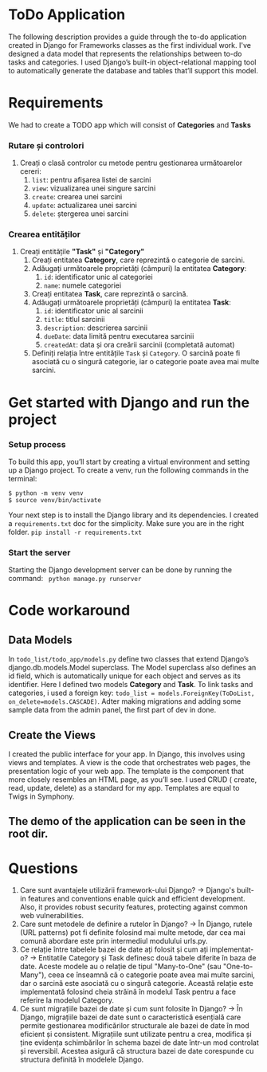 
# ToDo Application
The following description provides a guide through the to-do application created in Django for Frameworks classes as the first individual work.
I've designed a data model that represents the relationships between to-do tasks and categories. I used Django’s built-in object-relational mapping tool to automatically generate the database and tables that’ll support this model.

# Requirements
We had to create a TODO app which will consist of **Categories** and **Tasks**

### Rutare și controlori

1. Creați o clasă controlor cu metode pentru gestionarea următoarelor cereri:
    1. `list`: pentru afișarea listei de sarcini
    2. `view`: vizualizarea unei singure sarcini
    3. `create`: crearea unei sarcini
    4. `update`: actualizarea unei sarcini
    5. `delete`: ștergerea unei sarcini

### Crearea entităților

1. Creați entitățile **"Task"** și **"Category"**
    1. Creați entitatea **Category**, care reprezintă o categorie de sarcini.
    2. Adăugați următoarele proprietăți (câmpuri) la entitatea **Category**:
        1. `id`: identificator unic al categoriei
        2. `name`: numele categoriei
    3. Creați entitatea **Task**, care reprezintă o sarcină.
    4. Adăugați următoarele proprietăți (câmpuri) la entitatea **Task**:
        1. `id`: identificator unic al sarcinii
        2. `title`: titlul sarcinii
        3. `description`: descrierea sarcinii
        4. `dueDate`: data limită pentru executarea sarcinii
        5. `createdAt`: data și ora creării sarcinii (completată automat)
    5. Definiți relația între entitățile `Task` și `Category`. O sarcină poate fi asociată cu o singură categorie, iar o categorie poate avea mai multe sarcini.
  


# Get started with Django and run the project
### Setup process
To build this app, you’ll start by creating a virtual environment and setting up a Django project. To create a venv, run the following commands in the terminal:
```
$ python -m venv venv 
$ source venv/bin/activate
```

Your next step is to install the Django library and its dependencies. I created a `requirements.txt` doc for the simplicity. Make sure you are in the right folder. 
`pip install -r requirements.txt`

### Start the server
 Starting the Django development server can be done by running the command: ` python manage.py runserver`


# Code workaround
## Data Models
In `todo_list/todo_app/models.py` define two classes that extend Django’s django.db.models.Model superclass. The Model superclass also defines an id field, which is automatically unique for each object and serves as its identifier. Here I defined two models **Category** and **Task**. To link tasks and categories, i used a foreign key: `todo_list = models.ForeignKey(ToDoList, on_delete=models.CASCADE)`. Adter making migrations and adding some sample data from the admin panel, the first part of dev in done. 

## Create the Views
I created the public interface for your app. In Django, this involves using views and templates. A view is the code that orchestrates web pages, the presentation logic of your web app. The template is the component that more closely resembles an HTML page, as you’ll see. I used CRUD ( create, read, update, delete) as a standard for my app. Templates are equal to Twigs in Symphony. 

## The demo of the application can be seen in the root dir. 


# Questions
1. Care sunt avantajele utilizării framework-ului Django?
   -> Django's built-in features and conventions enable quick and efficient development. Also, it provides robust security features, protecting against common web vulnerabilities.
2. Care sunt metodele de definire a rutelor în Django?
   -> În Django, rutele (URL patterns) pot fi definite folosind mai multe metode, dar cea mai comună abordare este prin intermediul modulului urls.py.
3. Ce relație între tabelele bazei de date ați folosit și cum ați implementat-o?
   -> Entitatile Category și Task definesc două tabele diferite în baza de date. Aceste modele au o relație de tipul "Many-to-One" (sau "One-to-Many"), ceea ce înseamnă că o categorie poate avea mai multe sarcini, dar o sarcină este asociată cu o singură categorie. Această relație este implementată folosind cheia străină în modelul Task pentru a face referire la modelul Category.
4. Ce sunt migrațiile bazei de date și cum sunt folosite în Django?
   -> În Django, migrațiile bazei de date sunt o caracteristică esențială care permite gestionarea modificărilor structurale ale bazei de date în mod eficient și consistent. Migrațiile sunt utilizate pentru a crea, modifica și ține evidența schimbărilor în schema bazei de date într-un mod controlat și reversibil. Acestea asigură că structura bazei de date corespunde cu structura definită în modelele Django.




